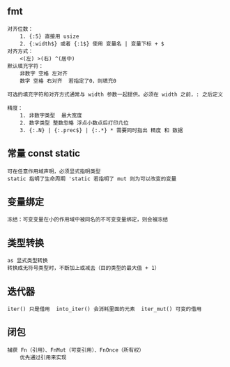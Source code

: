 ## fmt
    对齐位数：
        1. {:5} 直接用 usize 
        2. {:width$} 或者 {:1$} 使用 变量名 | 变量下标 + $
    对齐方式：
        <(左) >(右) ^(居中)
    默认填充字符：
        非数字 空格 左对齐
        数字 空格 右对齐  若指定了0，则填充0

    可选的填充字符和对齐方式通常与 width 参数一起提供。必须在 width 之前，: 之后定义

    精度：
        1. 非数字类型  最大宽度
        2. 数字类型 整数忽略 浮点小数点后打印几位
        3. {:.N} | {:.prec$} | {:.*} * 需要同时指出 精度 和 数据

## 常量 const static
    可在任意作用域声明，必须显式指明类型
    static 指明了生命周期 'static 若指明了 mut 则为可以改变的变量

## 变量绑定
    冻结：可变变量在小的作用域中被同名的不可变变量绑定，则会被冻结

## 类型转换
    as 显式类型转换
    转换成无符号类型时，不断加上或减去（目的类型的最大值 + 1）

## 迭代器
    iter() 只是借用  into_iter() 会消耗里面的元素  iter_mut() 可变的借用

## 闭包
    捕获 Fn（引用）、FnMut（可变引用）、FnOnce（所有权）
        优先通过引用来实现
